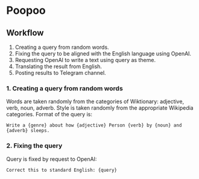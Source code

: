 # Poopoo

## Workflow

1. Creating a query from random words.
2. Fixing the query to be aligned with the English language using OpenAI.
3. Requesting OpenAI to write a text using query as theme.
4. Translating the result from English.
5. Posting results to Telegram channel.

### 1. Creating a query from random words
Words are taken randomly from the categories of Wiktionary: adjective, verb, noun, adverb.
Style is taken randomly from the appropriate Wikipedia categories.
Format of the query is:

`Write a {genre} about how {adjective} Person {verb} by {noun} and {adverb} sleeps.`

### 2. Fixing the query
Query is fixed by request to OpenAI:

`Correct this to standard English: {query}`